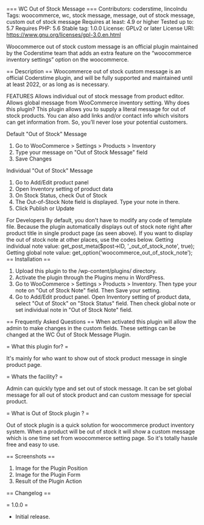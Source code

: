 === WC Out of Stock Message ===
Contributors: coderstime, lincolndu
Tags: woocommerce, wc, stock message, message, out of stock message, custom out of stock message
Requires at least: 4.9 or higher
Tested up to: 5.7
Requires PHP: 5.6
Stable tag: 1.0.0
License: GPLv2 or later
License URI: https://www.gnu.org/licenses/gpl-3.0.en.html

Woocommerce out of stock custom message is an official plugin maintained by the Coderstime team that adds an extra feature on the “woocommerce inventory settings” option on the woocommerce.

== Description ==
Woocommerce out of stock custom message is an official Coderstime plugin, and will be fully supported and maintained until at least 2022, or as long as is necessary.

FEATURES
Allows individual out of stock message from product editor.
Allows global message from WooCommerce inventory setting.
Why does this plugin?
This plugin allows you to supply a literal message for out of stock products. You can also add links and/or contact info which visitors can get information from. So, you’ll never lose your potential customers.

Default \"Out of Stock\" Message
1. Go to WooCommerce > Settings > Products > Inventory
2. Type your message on \"Out of Stock Message\" field
3. Save Changes

Individual \"Out of Stock\" Message
1. Go to Add/Edit product panel
2. Open Inventory setting of product data
3. On Stock Status, check Out of Stock
4. The Out-of-Stock Note field is displayed. Type your note in there.
5. Click Publish or Update


For Developers
By default, you don\'t have to modify any code of template file. Because the plugin automatically displays out of stock note right after product title in single product page (as seen above).
If you want to display the out of stock note at other places, use the codes below.
Getting individual note value: get_post_meta($post->ID, \'_out_of_stock_note\', true);
Getting global note value: get_option(\'woocommerce_out_of_stock_note\');
== Installation ==
1. Upload this plugin to the /wp-content/plugins/ directory.
2. Activate the plugin through the Plugins menu in WordPress.
3. Go to WooCommerce > Settings > Products > Inventory. Then type your note on \"Out of Stock Note\" field. Then Save your setting.
4. Go to Add/Edit product panel. Open Inventory setting of product data, select \"Out of Stock\" on \"Stock Status\" field. Then check global note or set individual note in \"Out of Stock Note\" field.


== Frequently Asked Questions ==
When activated this plugin will allow the admin to make changes in the custom fields. These settings can be changed at the WC Out of Stock Message Plugin.

= What this plugin for? =

It's mainly for who want to show out of stock product message in single product page.

= Whats the facility? =

Admin can quickly type and set out of stock message. It can be set global message for all out of stock product and can custom message for special product.

= What is Out of Stock plugin ? =

Out of stock plugin is a quick solution for woocommerce product inventory system. When a product will be out of stock it will show a custom message which is one time set from woocommerce setting page. So it's totally hassle free and easy to use. 



== Screenshots ==
1. Image for the Plugin Position
2. Image for the Plugin Form
3. Result of the Plugin Action

== Changelog ==
 
= 1.0.0 =
* Initial release.

